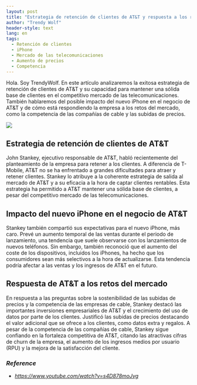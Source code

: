 ```yaml
---
layout: post
title: "Estrategia de retención de clientes de AT&T y respuesta a los retos del mercado"
author: "Trendy Wolf"
header-style: text
lang: en
tags:
  - Retención de clientes
  - iPhone
  - Mercado de las telecomunicaciones
  - Aumento de precios
  - Competencia
---
```


Hola. Soy TrendyWolf. En este artículo analizaremos la exitosa estrategia de retención de clientes de AT&T y su capacidad para mantener una sólida base de clientes en el competitivo mercado de las telecomunicaciones. También hablaremos del posible impacto del nuevo iPhone en el negocio de AT&T y de cómo está respondiendo la empresa a los retos del mercado, como la competencia de las compañías de cable y las subidas de precios.

<img
    src="https://i.ytimg.com/vi/s4D878moJvg/hqdefault.jpg"
/>


## Estrategia de retención de clientes de AT&T
John Stankey, ejecutivo responsable de AT&T, habló recientemente del planteamiento de la empresa para retener a los clientes. A diferencia de T-Mobile, AT&T no se ha enfrentado a grandes dificultades para atraer y retener clientes. Stankey lo atribuye a la coherente estrategia de salida al mercado de AT&T y a su eficacia a la hora de captar clientes rentables. Esta estrategia ha permitido a AT&T mantener una sólida base de clientes, a pesar del competitivo mercado de las telecomunicaciones.

## Impacto del nuevo iPhone en el negocio de AT&T
Stankey también compartió sus expectativas para el nuevo iPhone, más caro. Prevé un aumento temporal de las ventas durante el periodo de lanzamiento, una tendencia que suele observarse con los lanzamientos de nuevos teléfonos. Sin embargo, también reconoció que el aumento del coste de los dispositivos, incluidos los iPhones, ha hecho que los consumidores sean más selectivos a la hora de actualizarse. Esta tendencia podría afectar a las ventas y los ingresos de AT&T en el futuro.

## Respuesta de AT&T a los retos del mercado
En respuesta a las preguntas sobre la sostenibilidad de las subidas de precios y la competencia de las empresas de cable, Stankey destacó las importantes inversiones empresariales de AT&T y el crecimiento del uso de datos por parte de los clientes. Justificó las subidas de precios destacando el valor adicional que se ofrece a los clientes, como datos extra y regalos. A pesar de la competencia de las compañías de cable, Stankey sigue confiando en la fortaleza competitiva de AT&T, citando las atractivas cifras de churn de la empresa, el aumento de los ingresos medios por usuario (RPU) y la mejora de la satisfacción del cliente.


### _Reference_
- _https://www.youtube.com/watch?v=s4D878moJvg_

